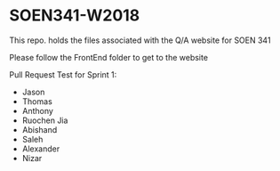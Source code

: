 # SOEN341-W2018
This repo. holds the files associated with the Q/A website for SOEN 341

Please follow the FrontEnd folder to get to the website

Pull Request Test for Sprint 1: 
- Jason 
- Thomas
- Anthony
- Ruochen Jia
- Abishand
- Saleh
- Alexander
- Nizar
